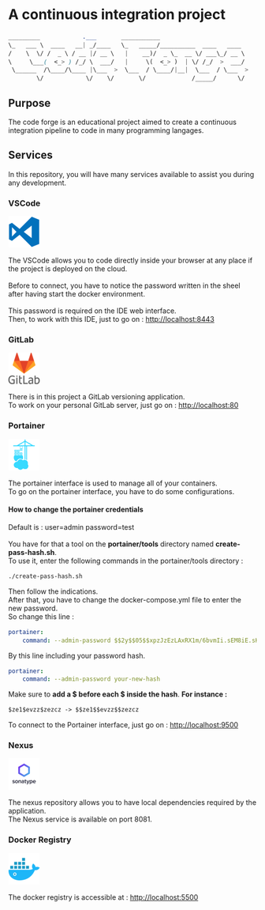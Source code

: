 # A continuous integration project #

```css
_________            .___       ___________                         
\_   ___ \  ____   __| _/____   \_   _____/__________  ____   ____  
/    \  \/ /  _ \ / __ |/ __ \   |    __)/  _ \_  __ \/ ___\_/ __ \
\     \___(  <_> ) /_/ \  ___/   |     \(  <_> )  | \/ /_/  >  ___/
 \______  /\____/\____ |\___  >  \___  / \____/|__|  \___  / \___  >
        \/            \/    \/       \/             /_____/      \/
```

## Purpose ##

The code forge is an educational project aimed to create a continuous
integration pipeline to code in many programming langages.

## Services ##

In this repository, you will have many services available to assist you during
any development.

### VSCode ###

![alt-text](./pictures/vscode.png "VSCode")

The VSCode allows you to code directly inside your browser at any place if the
project is deployed on the cloud.<br/>
<br/>
Before to connect, you have to notice the password written in the sheel after
having start the docker environment.<br/>
<br/>
This password is required on the IDE web interface.<br/>
Then, to work with this IDE, just to go on :
[http://localhost:8443](https://localhost:8443)

### GitLab ###

![alt-text](./pictures/gitlab.png "GitLab")

There is in this project a GitLab versioning application.<br/>
To work on your personal GitLab server, just go on :
[http://localhost:80](http://localhost:80)

### Portainer ###

![alt-text](./pictures/portainer.png "Portainer")

The portainer interface is used to manage all of your containers.<br/>
To go on the portainer interface, you have to do some configurations.

#### How to change the portainer credentials ####

Default is : user=admin password=test<br/>
<br/>
You have for that a tool on the <strong>portainer/tools</strong> directory
named <strong>create-pass-hash.sh</strong>.<br/>
To use it, enter the following commands in the portainer/tools directory :

```bash
./create-pass-hash.sh
```

Then follow the indications.<br/>
After that, you have to change the docker-compose.yml file to enter the new
password.<br/>
So change this line :

```yml
portainer:
    command: --admin-password $$2y$$05$$xpzJzEzLAxRX1m/6bvmIi.sEM8iE.sKUAimHG7b9B4pDjUkeB.QDG
```

By this line including your password hash.

```yml
portainer:
    command: --admin-password your-new-hash
```

Make sure to <strong>add a $ before each $ inside the hash</strong>.
<strong>For instance :</strong>

```txt
$ze1$evzz$zezcz -> $$ze1$$evzz$$zezcz
```

To connect to the Portainer interface, just go on :
[http://localhost:9500](http://localhost:9500)

### Nexus ###

![alt-text](./pictures/sonartype.png "Nexus")

The nexus repository allows you to have local dependencies required by the application.<br/>
The Nexus service is available on port 8081.

### Docker Registry ###

![alt-text](./pictures/docker.png "Registry")

The docker registry is accessible at :
[http://localhost:5500](https://localhost:5500)
